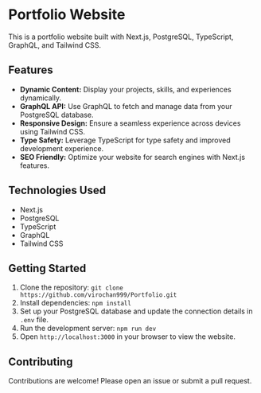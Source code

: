 # Portfolio Website

This is a portfolio website built with Next.js, PostgreSQL, TypeScript, GraphQL, and Tailwind CSS.

## Features

- **Dynamic Content:** Display your projects, skills, and experiences dynamically.
- **GraphQL API:** Use GraphQL to fetch and manage data from your PostgreSQL database.
- **Responsive Design:** Ensure a seamless experience across devices using Tailwind CSS.
- **Type Safety:** Leverage TypeScript for type safety and improved development experience.
- **SEO Friendly:** Optimize your website for search engines with Next.js features.

## Technologies Used

- Next.js
- PostgreSQL
- TypeScript
- GraphQL
- Tailwind CSS

## Getting Started

1. Clone the repository: `git clone https://github.com/virochan999/Portfolio.git`
2. Install dependencies: `npm install`
3. Set up your PostgreSQL database and update the connection details in `.env` file.
4. Run the development server: `npm run dev`
5. Open `http://localhost:3000` in your browser to view the website.

## Contributing

Contributions are welcome! Please open an issue or submit a pull request.
